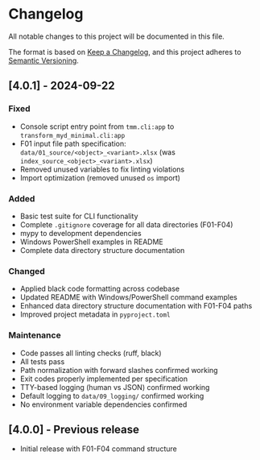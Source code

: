 # Changelog

All notable changes to this project will be documented in this file.

The format is based on [Keep a Changelog](https://keepachangelog.com/en/1.0.0/),
and this project adheres to [Semantic Versioning](https://semver.org/spec/v2.0.0.html).

## [4.0.1] - 2024-09-22

### Fixed
- Console script entry point from `tmm.cli:app` to `transform_myd_minimal.cli:app` 
- F01 input file path specification: `data/01_source/<object>_<variant>.xlsx` (was `index_source_<object>_<variant>.xlsx`)
- Removed unused variables to fix linting violations
- Import optimization (removed unused `os` import)

### Added
- Basic test suite for CLI functionality 
- Complete `.gitignore` coverage for all data directories (F01-F04)
- mypy to development dependencies
- Windows PowerShell examples in README
- Complete data directory structure documentation

### Changed
- Applied black code formatting across codebase
- Updated README with Windows/PowerShell command examples
- Enhanced data directory structure documentation with F01-F04 paths
- Improved project metadata in `pyproject.toml`

### Maintenance
- Code passes all linting checks (ruff, black)
- All tests pass
- Path normalization with forward slashes confirmed working
- Exit codes properly implemented per specification
- TTY-based logging (human vs JSON) confirmed working  
- Default logging to `data/09_logging/` confirmed working
- No environment variable dependencies confirmed

## [4.0.0] - Previous release
- Initial release with F01-F04 command structure